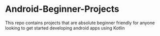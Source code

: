 # Android-Beginner-Projects
This repo contains projects that are absolute beginner friendly for anyone looking to get started developing android apps using Kotlin
